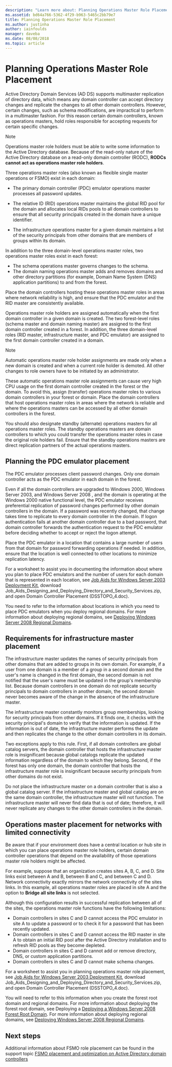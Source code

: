 ```yaml
---
description: "Learn more about: Planning Operations Master Role Placement"
ms.assetid: bd64a766-5362-4f29-b963-5465c2bb79e7
title: Planning Operations Master Role Placement
ms.author: justinha
author: iainfoulds
manager: daveba
ms.date: 08/08/2018
ms.topic: article
---
```


# Planning Operations Master Role Placement

Active Directory Domain Services (AD DS) supports multimaster replication of directory data, which means any domain controller can accept directory changes and replicate the changes to all other domain controllers. However, certain changes, such as schema modifications, are impractical to perform in a multimaster fashion. For this reason certain domain controllers, known as operations masters, hold roles responsible for accepting requests for certain specific changes.

> [!NOTE]
> Operations master role holders must be able to write some information to the Active Directory database. Because of the read-only nature of the Active Directory database on a read-only domain controller (RODC), **RODCs cannot act as operations master role holders**.

Three operations master roles (also known as flexible single master operations or FSMO) exist in each domain:

- The primary domain controller (PDC) emulator operations master processes all password updates.

- The relative ID (RID) operations master maintains the global RID pool for the domain and allocates local RIDs pools to all domain controllers to ensure that all security principals created in the domain have a unique identifier.
- The infrastructure operations master for a given domain maintains a list of the security principals from other domains that are members of groups within its domain.

In addition to the three domain-level operations master roles, two operations master roles exist in each forest:

- The schema operations master governs changes to the schema.
- The domain naming operations master adds and removes domains and other directory partitions (for example, Domain Name System (DNS) application partitions) to and from the forest.

Place the domain controllers hosting these operations master roles in areas where network reliability is high, and ensure that the PDC emulator and the RID master are consistently available.

Operations master role holders are assigned automatically when the first domain controller in a given domain is created. The two forest-level roles (schema master and domain naming master) are assigned to the first domain controller created in a forest. In addition, the three domain-level roles (RID master, infrastructure master, and PDC emulator) are assigned to the first domain controller created in a domain.

> [!NOTE]
> Automatic operations master role holder assignments are made only when a new domain is created and when a current role holder is demoted. All other changes to role owners have to be initiated by an administrator.

These automatic operations master role assignments can cause very high CPU usage on the first domain controller created in the forest or the domain. To avoid this, assign (transfer) operations master roles to various domain controllers in your forest or domain. Place the domain controllers that host operations master roles in areas where the network is reliable and where the operations masters can be accessed by all other domain controllers in the forest.

You should also designate standby (alternate) operations masters for all operations master roles. The standby operations masters are domain controllers to which you could transfer the operations master roles in case the original role holders fail. Ensure that the standby operations masters are direct replication partners of the actual operations masters.

## Planning the PDC emulator placement

The PDC emulator processes client password changes. Only one domain controller acts as the PDC emulator in each domain in the forest.

Even if all the domain controllers are upgraded to Windows 2000, Windows Server 2003, and  Windows Server 2008 , and the domain is operating at the Windows 2000 native functional level, the PDC emulator receives preferential replication of password changes performed by other domain controllers in the domain. If a password was recently changed, that change takes time to replicate to every domain controller in the domain. If logon authentication fails at another domain controller due to a bad password, that domain controller forwards the authentication request to the PDC emulator before deciding whether to accept or reject the logon attempt.

Place the PDC emulator in a location that contains a large number of users from that domain for password forwarding operations if needed. In addition, ensure that the location is well connected to other locations to minimize replication latency.

For a worksheet to assist you in documenting the information about where you plan to place PDC emulators and the number of users for each domain that is represented in each location, see [Job Aids for Windows Server 2003 Deployment Kit](https://microsoft.com/download/details.aspx?id=9608), download Job_Aids_Designing_and_Deploying_Directory_and_Security_Services.zip, and open Domain Controller Placement (DSSTOPO_4.doc).

You need to refer to the information about locations in which you need to place PDC emulators when you deploy regional domains. For more information about deploying regional domains, see [Deploying Windows Server 2008 Regional Domains](/previous-versions/windows/it-pro/windows-server-2008-R2-and-2008/cc755118(v=ws.10)).

## Requirements for infrastructure master placement

The infrastructure master updates the names of security principals from other domains that are added to groups in its own domain. For example, if a user from one domain is a member of a group in a second domain and the user's name is changed in the first domain, the second domain is not notified that the user's name must be updated in the group's membership list. Because domain controllers in one domain do not replicate security principals to domain controllers in another domain, the second domain never becomes aware of the change in the absence of the infrastructure master.

The infrastructure master constantly monitors group memberships, looking for security principals from other domains. If it finds one, it checks with the security principal's domain to verify that the information is updated. If the information is out of date, the infrastructure master performs the update and then replicates the change to the other domain controllers in its domain.

Two exceptions apply to this rule. First, if all domain controllers are global catalog servers, the domain controller that hosts the infrastructure master role is insignificant because global catalogs replicate the updated information regardless of the domain to which they belong. Second, if the forest has only one domain, the domain controller that hosts the infrastructure master role is insignificant because security principals from other domains do not exist.

Do not place the infrastructure master on a domain controller that is also a global catalog server. If the infrastructure master and global catalog are on the same domain controller, the infrastructure master will not function. The infrastructure master will never find data that is out of date; therefore, it will never replicate any changes to the other domain controllers in the domain.

## Operations master placement for networks with limited connectivity

Be aware that if your environment does have a central location or hub site in which you can place operations master role holders, certain domain controller operations that depend on the availability of those operations master role holders might be affected.

For example, suppose that an organization creates sites A, B, C, and D. Site links exist between A and B, between B and C, and between C and D. Network connectivity exactly mirrors the network connectivity of the sites links. In this example, all operations master roles are placed in site A and the option to **Bridge all site links** is not selected.

Although this configuration results in successful replication between all of the sites, the operations master role functions have the following limitations:

- Domain controllers in sites C and D cannot access the PDC emulator in site A to update a password or to check it for a password that has been recently updated.
- Domain controllers in sites C and D cannot access the RID master in site A to obtain an initial RID pool after the Active Directory installation and to refresh RID pools as they become depleted.
- Domain controllers in sites C and D cannot add or remove directory, DNS, or custom application partitions.
- Domain controllers in sites C and D cannot make schema changes.

For a worksheet to assist you in planning operations master role placement, see [Job Aids for Windows Server 2003 Deployment Kit](https://microsoft.com/download/details.aspx?id=9608), download Job_Aids_Designing_and_Deploying_Directory_and_Security_Services.zip, and open Domain Controller Placement (DSSTOPO_4.doc).

You will need to refer to this information when you create the forest root domain and regional domains. For more information about deploying the forest root domain, see Deploying a [Deploying a Windows Server 2008 Forest Root Domain](/previous-versions/windows/it-pro/windows-server-2008-R2-and-2008/cc731174(v=ws.10)). For more information about deploying regional domains, see [Deploying Windows Server 2008 Regional Domains](/previous-versions/windows/it-pro/windows-server-2008-R2-and-2008/cc755118(v=ws.10)).

## Next steps

Additional information about FSMO role placement can be found in the support topic [FSMO placement and optimization on Active Directory domain controllers](https://support.microsoft.com/help/223346)

